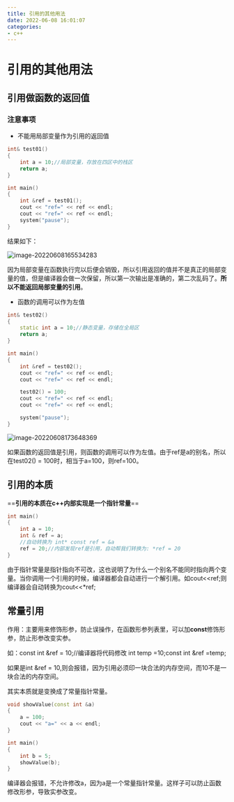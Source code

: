 ```yaml
---
title: 引用的其他用法
date: 2022-06-08 16:01:07
categories:
- c++
---
```


# 引用的其他用法

## 引用做函数的返回值

### 注意事项

- 不能用局部变量作为引用的返回值

```c++
int& test01()
{
	int a = 10;//局部变量，存放在四区中的栈区
	return a;
}

int main()
{
	int &ref = test01();
	cout << "ref=" << ref << endl;
	cout << "ref=" << ref << endl;
	system("pause");
}
```

结果如下：

![image-20220608165534283](https://s2.loli.net/2022/06/08/JRs3ZQ6kFirX1Ix.png)

因为局部变量在函数执行完以后便会销毁，所以引用返回的值并不是真正的局部变量的值，但是编译器会做一次保留，所以第一次输出是准确的，第二次乱码了。**所以不能返回局部变量的引用**。

- 函数的调用可以作为左值

```c++
int& test02()
{
	static int a = 10;//静态变量，存储在全局区
	return a;
}

int main()
{
	int &ref = test02();
	cout << "ref=" << ref << endl;
	cout << "ref=" << ref << endl;

	test02() = 100;
	cout << "ref=" << ref << endl;
	cout << "ref=" << ref << endl;

	system("pause");
}
```

![image-20220608173648369](https://s2.loli.net/2022/06/08/j8f5HXawImsvoWB.png)

如果函数的返回值是引用，则函数的调用可以作为左值。由于ref是a的别名，所以在test02() = 100时，相当于a=100，则ref=100。



## 引用的本质

==**引用的本质在c++内部实现是一个指针常量**==

```c++
int main()
{
    int a = 10;
    int & ref = a;
    //自动转换为 int* const ref = &a
    ref = 20;//内部发现ref是引用，自动帮我们转换为: *ref = 20
}
```

由于指针常量是指针指向不可改，这也说明了为什么一个别名不能同时指向两个变量。当你调用一个引用的时候，编译器都会自动进行一个解引用。如cout<<ref;则编译器会自动转换为cout<<*ref;



## 常量引用

作用：主要用来修饰形参，防止误操作，在函数形参列表里，可以加**const**修饰形参，防止形参改变实参。

如：const int &ref = 10;//编译器将代码修改  int temp =10;const int &ref =temp;

如果是int &ref = 10,则会报错，因为引用必须印一块合法的内存空间，而10不是一块合法的内存空间。

其实本质就是变换成了常量指针常量。

```c++
void showValue(const int &a)
{
	a = 100;
	cout << "a=" << a << endl;
}

int main()
{
	int b = 5;
	showValue(b);
}
```

编译器会报错，不允许修改a，因为a是一个常量指针常量。这样子可以防止函数修改形参，导致实参改变。
